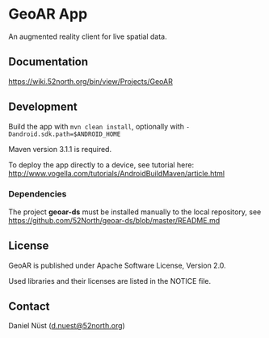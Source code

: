 # GeoAR App

An augmented reality client for live spatial data.

## Documentation

https://wiki.52north.org/bin/view/Projects/GeoAR

## Development

Build the app with ``mvn clean install``, optionally with ``-Dandroid.sdk.path=$ANDROID_HOME``

Maven version 3.1.1 is required.

To deploy the app directly to a device, see tutorial here: http://www.vogella.com/tutorials/AndroidBuildMaven/article.html

### Dependencies

The project **geoar-ds** must be installed manually to the local repository, see https://github.com/52North/geoar-ds/blob/master/README.md

## License

GeoAR is published under Apache Software License, Version 2.0.

Used libraries and their licenses are listed in the NOTICE file.

## Contact

Daniel Nüst (d.nuest@52north.org) 
